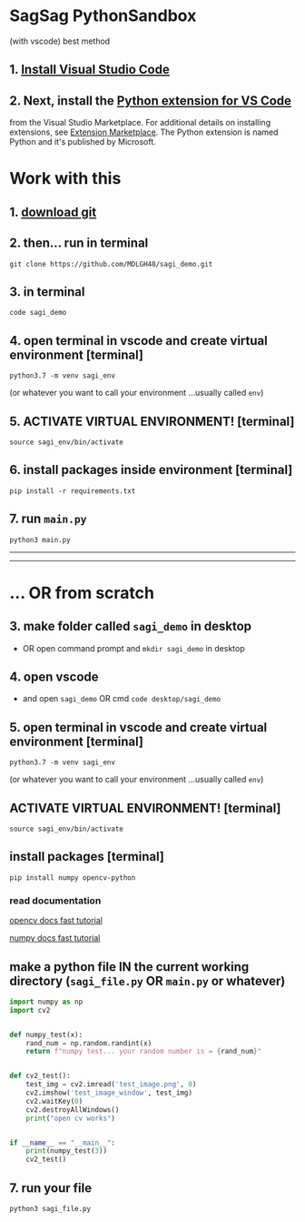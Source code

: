# SagSag PythonSandbox

(with vscode) best method

## 1. [Install Visual Studio Code](https://code.visualstudio.com/)

## 2. Next, install the [Python extension for VS Code](https://marketplace.visualstudio.com/items?itemName=ms-python.python)

from the Visual Studio Marketplace. For additional details on installing extensions, see [Extension Marketplace](https://code.visualstudio.com/docs/editor/extension-gallery). The Python extension is named Python and it's published by Microsoft.

# Work with this

## 1. [download git](https://git-scm.com/downloads)

## 2. then... run in terminal

```console
git clone https://github.com/MDLGH48/sagi_demo.git
```

## 3. in terminal

```console
code sagi_demo
```

## 4. open terminal in vscode and create virtual environment [terminal]

```console
python3.7 -m venv sagi_env
```

(or whatever you want to call your environment ...usually called `env`)

## 5. ACTIVATE VIRTUAL ENVIRONMENT! [terminal]

```console
source sagi_env/bin/activate
```

## 6. install packages inside environment [terminal]

```console
pip install -r requirements.txt
```

## 7. run `main.py`

```console
python3 main.py
```

<hr>
<hr>

# ... OR from scratch

## 3. make folder called `sagi_demo` in desktop

- OR open command prompt and `mkdir sagi_demo` in desktop

## 4. open vscode

- and open `sagi_demo` OR cmd `code desktop/sagi_demo`

## 5. open terminal in vscode and create virtual environment [terminal]

```console
python3.7 -m venv sagi_env
```

(or whatever you want to call your environment ...usually called `env`)

## ACTIVATE VIRTUAL ENVIRONMENT! [terminal]

```console
source sagi_env/bin/activate
```

## install packages [terminal]

```console
pip install numpy opencv-python
```

### read documentation

[opencv docs fast tutorial](https://opencv-python-tutroals.readthedocs.io/en/latest/py_tutorials/py_gui/py_image_display/py_image_display.html)

[numpy docs fast tutorial](https://numpy.org/devdocs/user/quickstart.html#an-example)

## make a python file IN the current working directory (`sagi_file.py` OR `main.py` or whatever)

```Python
import numpy as np
import cv2


def numpy_test(x):
    rand_num = np.random.randint(x)
    return f"numpy test... your random number is = {rand_num}"


def cv2_test():
    test_img = cv2.imread('test_image.png', 0)
    cv2.imshow('test_image_window', test_img)
    cv2.waitKey(0)
    cv2.destroyAllWindows()
    print("open cv works")


if __name__ == "__main__":
    print(numpy_test(3))
    cv2_test()
```

## 7. run your file

```console
python3 sagi_file.py
```
